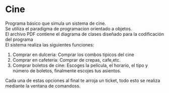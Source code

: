 # Cine
Programa básico que simula un sistema de cine. 
<br>
Se utiliza el paradigma de programacion orientado a objetos.
<br>
El archivo PDF contiene el diagrama de clases diseñado para la codificación del programa
<br>
El sistema realiza las siguientes funciones:
<ol>
   <li>Comprar en dulceria: Comprar los combos tipicos del cine</li>
   <li>Comprar en cafeteria: Comprar de crepas, cafe,etc.</li>
   <li>Comprar boletos de cine: Escoges la película, el horario, el tipo y número de boletos, finalmente escojes tus asientos. </li>
</ol>
Cada una de estas opciones al final te arroja un ticket, todo esto se realiza mediante la ventana de comandoss.
  
